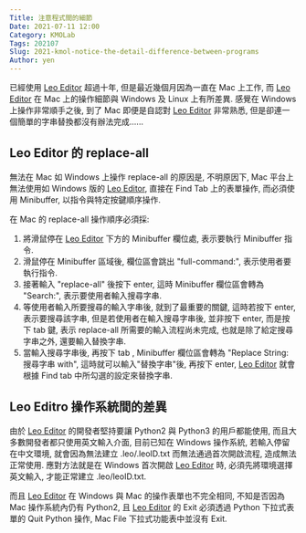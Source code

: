 ```yaml
---
Title: 注意程式間的細節
Date: 2021-07-11 12:00
Category: KMOLab
Tags: 202107
Slug: 2021-kmol-notice-the-detail-difference-between-programs
Author: yen
---
```


已經使用 [Leo Editor] 超過十年, 但是最近幾個月因為一直在 Mac 上工作, 而 [Leo Editor] 在 Mac 上的操作細節與 Windows 及 Linux 上有所差異. 感覺在 Windows 上操作非常順手之後, 到了 Mac 即便是自認對 [Leo Editor] 非常熟悉, 但是卻連一個簡單的字串替換都沒有辦法完成......

<!-- PELICAN_END_SUMMARY -->

Leo Editor 的 replace-all
----

無法在  Mac 如 Windows 上操作 replace-all 的原因是, 不明原因下, Mac 平台上無法使用如 Windows 版的 [Leo Editor], 直接在 Find Tab 上的表單操作, 而必須使用 Minibuffer, 以指令與特定按鍵順序操作.

在 Mac 的 replace-all 操作順序必須採:

1. 將滑鼠停在 [Leo Editor] 下方的 Minibuffer 欄位處, 表示要執行 Minibuffer 指令.
2. 滑鼠停在 Minibuffer 區域後, 欄位區會跳出 "full-command:", 表示使用者要執行指令.
3. 接著輸入 "replace-all" 後按下 enter, 這時 Minibuffer 欄位區會轉為 "Search:", 表示要使用者輸入搜尋字串.
4. 等使用者輸入所要搜尋的輸入字串後, 就到了最重要的關鍵, 這時若按下 enter, 表示要搜尋該字串, 但是若使用者在輸入搜尋字串後, 並非按下 enter, 而是按下 tab 鍵, 表示 replace-all 所需要的輸入流程尚未完成, 也就是除了給定搜尋字串之外, 還要輸入替換字串.
5. 當輸入搜尋字串後, 再按下 tab , Minibuffer 欄位區會轉為 "Replace String: 搜尋字串 with", 這時就可以輸入"替換字串"後, 再按下 enter, [Leo Editor] 就會根據 Find tab 中所勾選的設定來替換字串.

[Leo Editor]: https://leoeditor.com/

Leo Editro 操作系統間的差異
----

由於 [Leo Editor] 的開發者堅持要讓 Python2 與 Python3 的用戶都能使用, 而且大多數開發者都只使用英文輸入介面, 目前已知在 Windows 操作系統, 若輸入停留在中文環境, 就會因為無法建立 .leo/.leoID.txt 而無法通過首次開啟流程, 造成無法正常使用. 應對方法就是在 Windows 首次開啟 [Leo Editor] 時, 必須先將環境選擇英文輸入, 才能正常建立 .leo/leoID.txt.

而且 [Leo Editor] 在 Windows 與 Mac 的操作表單也不完全相同, 不知是否因為 Mac 操作系統內仍有 Python2, 且 [Leo Editor] 的 Exit 必須透過 Python 下拉式表單的 Quit Python 操作, Mac File 下拉式功能表中並沒有 Exit.
